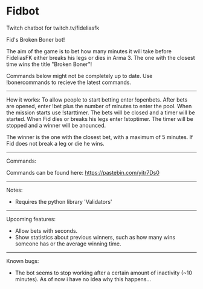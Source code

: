 # Fidbot
Twitch chatbot for twitch.tv/fideliasfk

Fid's Broken Boner bot!

The aim of the game is to bet how many minutes it will take before FideliasFK either breaks his legs or dies in Arma 3.
The one with the closest time wins the title "Broken Boner"!

Commands below might not be completely up to date. Use !bonercommands to recieve the latest commands.

----------------------------------------
How it works:
To allow people to start betting enter !openbets. After bets are opened, enter !bet plus the number of minutes to enter the pool. 
When the mission starts use !starttimer. The bets will be closed and a timer will be started.
When Fid dies or breaks his legs enter !stoptimer. The timer will be stopped and a winner will be anounced.

The winner is the one with the closest bet, with a maximum of 5 minutes. If Fid does not break a leg or die he wins.

----------------------------------------
Commands:

Commands can be found here: https://pastebin.com/yitr7Ds0

----------------------------------------
Notes:

- Requires the python library 'Validators'

----------------------------------------
Upcoming features:

- Allow bets with seconds.
- Show statistics about previous winners, such as how many wins someone has or the average winning time.

----------------------------------------
Known bugs:

- The bot seems to stop working after a certain amount of inactivity (~10 minutes). As of now i have no idea why this happens...

